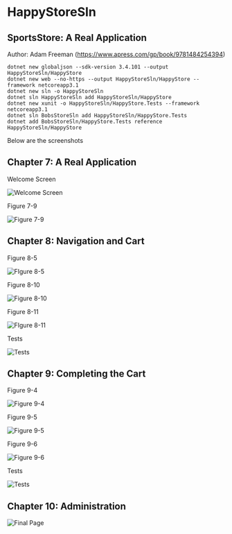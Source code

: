 # HappyStoreSln

## SportsStore: A Real Application

Author: Adam Freeman (https://www.apress.com/gp/book/9781484254394)

    dotnet new globaljson --sdk-version 3.4.101 --output HappyStoreSln/HappyStore
    dotnet new web --no-https --output HappyStoreSln/HappyStore --framework netcoreapp3.1
    dotnet new sln -o HappyStoreSln
    dotnet sln HappyStoreSln add HappyStoreSln/HappyStore 
    dotnet new xunit -o HappyStoreSln/HappyStore.Tests --framework netcoreapp3.1
    dotnet sln BobsStoreSln add HappyStoreSln/HappyStore.Tests 
    dotnet add BobsStoreSln/HappyStore.Tests reference HappyStoreSln/HappyStore  

Below are the screenshots

## Chapter 7: A Real Application

Welcome Screen

![Welcome Screen](https://github.com/jennymun-alt/HappyStoreSln/blob/master/screenshots/WelcomeScreen1.GIF)

Figure 7-9

![Figure 7-9](https://github.com/jennymun-alt/HappyStoreSln/blob/master/screenshots/Figure%207-9.JPG)

## Chapter 8: Navigation and Cart

Figure 8-5

![FIgure 8-5](https://github.com/jennymun-alt/HappyStoreSln/blob/master/screenshots/Figure%208-5.JPG)

Figure 8-10

![Figure 8-10](https://github.com/jennymun-alt/HappyStoreSln/blob/master/screenshots/Figure%208-10.JPG)

Figure 8-11

![FIgure 8-11](https://github.com/jennymun-alt/HappyStoreSln/blob/master/screenshots/Figure%208-11.JPG)

Tests

![Tests](https://github.com/jennymun-alt/HappyStoreSln/blob/master/screenshots/HappyStoreTests.JPG)


## Chapter 9: Completing the Cart

Figure 9-4

![Figure 9-4](https://github.com/jennymun-alt/HappyStoreSln/blob/master/screenshots/Figure%209-4.JPG)

Figure 9-5

![Figure 9-5](https://github.com/jennymun-alt/HappyStoreSln/blob/master/screenshots/Figure%209-5.JPG)

Figure 9-6

![Figure 9-6](https://github.com/jennymun-alt/HappyStoreSln/blob/master/screenshots/Figure%209-6.JPG)

Tests

![Tests](https://github.com/jennymun-alt/HappyStoreSln/blob/master/screenshots/Test%209.JPG)

## Chapter 10: Administration

![Final Page](https://github.com/jennymun-alt/HappyStoreSln/blob/master/screenshots/Chapter%2010.JPG)
